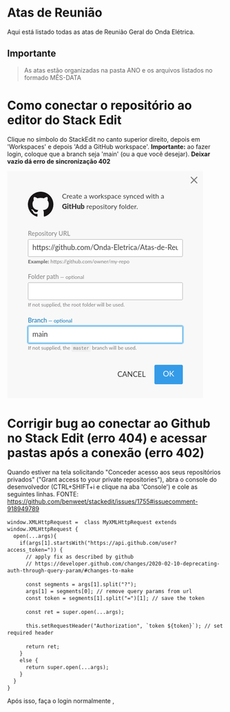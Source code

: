 # Atas de Reunião
Aqui está listado todas as atas de Reunião Geral do Onda Elétrica.
## Importante
>As atas estão organizadas na pasta ANO e os arquivos listados no formado MÊS-DATA

# Como conectar o repositório ao editor do Stack Edit

Clique no símbolo do StackEdit no canto superior direito, depois em 'Workspaces' e depois 'Add a GitHub workspace'. **Importante:** ao fazer login, coloque que a branch seja 'main' (ou a que você desejar). **Deixar vazio dá erro de sincronização 402**

![alt text](/ArquivosExtras/TelaLogin.png)





# Corrigir bug ao conectar ao Github no Stack Edit (erro 404) e acessar pastas após a conexão (erro 402)

Quando estiver na tela solicitando "Conceder acesso aos seus repositórios privados" ("Grant access to your private repositories"), abra o console do desenvolvedor (CTRL+SHIFT+i e clique na aba 'Console') e cole as seguintes linhas.
FONTE: https://github.com/benweet/stackedit/issues/1755#issuecomment-918949789

~~~
window.XMLHttpRequest =  class MyXMLHttpRequest extends window.XMLHttpRequest {
  open(...args){
    if(args[1].startsWith("https://api.github.com/user?access_token=")) {
      // apply fix as described by github
      // https://developer.github.com/changes/2020-02-10-deprecating-auth-through-query-param/#changes-to-make
  
      const segments = args[1].split("?");
      args[1] = segments[0]; // remove query params from url
      const token = segments[1].split("=")[1]; // save the token
      
      const ret = super.open(...args);
      
      this.setRequestHeader("Authorization", `token ${token}`); // set required header
      
      return ret;
    }
    else {
      return super.open(...args);
    }
  }
}
~~~

Após isso, faça o login normalmente , 
<!--stackedit_data:
eyJoaXN0b3J5IjpbMzIxNjc2OTMsLTk5NzgxNzU5MCwtMTY4Nz
gxNTA5NywtMTMwMzI2MDg4NF19
-->
